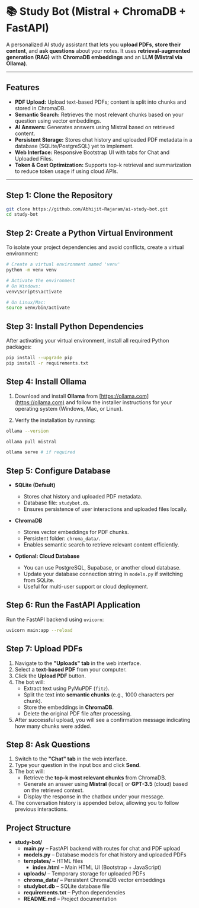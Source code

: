 # 📚 Study Bot (Mistral + ChromaDB + FastAPI)

A personalized AI study assistant that lets you **upload PDFs**, **store their content**, and **ask questions** about your notes. It uses **retrieval-augmented generation (RAG)** with **ChromaDB embeddings** and an **LLM (Mistral via Ollama)**.

---

## Features

- **PDF Upload:** Upload text-based PDFs; content is split into chunks and stored in ChromaDB.
- **Semantic Search:** Retrieves the most relevant chunks based on your question using vector embeddings.
- **AI Answers:** Generates answers using Mistral based on retrieved content.
- **Persistent Storage:** Stores chat history and uploaded PDF metadata in a database (SQLite/PostgreSQL) yet to implement.
- **Web Interface:** Responsive Bootstrap UI with tabs for Chat and Uploaded Files.
- **Token & Cost Optimization:** Supports top-k retrieval and summarization to reduce token usage if using cloud APIs.

---

## Step 1: Clone the Repository

```bash
git clone https://github.com/Abhijit-Rajaram/ai-study-bot.git
cd study-bot
```
## Step 2: Create a Python Virtual Environment

To isolate your project dependencies and avoid conflicts, create a virtual environment:

```bash
# Create a virtual environment named 'venv'
python -m venv venv

# Activate the environment
# On Windows:
venv\Scripts\activate

# On Linux/Mac:
source venv/bin/activate
```

## Step 3: Install Python Dependencies

After activating your virtual environment, install all required Python packages:

```bash
pip install --upgrade pip
pip install -r requirements.txt
```

## Step 4: Install Ollama

1. Download and install **Ollama** from [https://ollama.com](https://ollama.com) and follow the installer instructions for your operating system (Windows, Mac, or Linux).

2. Verify the installation by running:

```bash
ollama --version

ollama pull mistral

ollama serve # if required
```

## Step 5: Configure Database

- **SQLite (Default)**
  - Stores chat history and uploaded PDF metadata.
  - Database file: `studybot.db`.
  - Ensures persistence of user interactions and uploaded files locally.

- **ChromaDB**
  - Stores vector embeddings for PDF chunks.
  - Persistent folder: `chroma_data/`.
  - Enables semantic search to retrieve relevant content efficiently.

- **Optional: Cloud Database**
  - You can use PostgreSQL, Supabase, or another cloud database.
  - Update your database connection string in `models.py` if switching from SQLite.
  - Useful for multi-user support or cloud deployment.

## Step 6: Run the FastAPI Application

Run the FastAPI backend using `uvicorn`:

```bash
uvicorn main:app --reload
```

## Step 7: Upload PDFs

1. Navigate to the **"Uploads" tab** in the web interface.
2. Select a **text-based PDF** from your computer.
3. Click the **Upload PDF** button.
4. The bot will:
   - Extract text using PyMuPDF (`fitz`).
   - Split the text into **semantic chunks** (e.g., 1000 characters per chunk).
   - Store the embeddings in **ChromaDB**.
   - Delete the original PDF file after processing.
5. After successful upload, you will see a confirmation message indicating how many chunks were added.

## Step 8: Ask Questions

1. Switch to the **"Chat" tab** in the web interface.
2. Type your question in the input box and click **Send**.
3. The bot will:
   - Retrieve the **top-k most relevant chunks** from ChromaDB.
   - Generate an answer using **Mistral** (local) or **GPT-3.5** (cloud) based on the retrieved context.
   - Display the response in the chatbox under your message.
4. The conversation history is appended below, allowing you to follow previous interactions.


## Project Structure

- **study-bot/**  
  - **main.py** – FastAPI backend with routes for chat and PDF upload  
  - **models.py** – Database models for chat history and uploaded PDFs  
  - **templates/** – HTML files  
    - **index.html** – Main HTML UI (Bootstrap + JavaScript)  
  - **uploads/** – Temporary storage for uploaded PDFs  
  - **chroma_data/** – Persistent ChromaDB vector embeddings  
  - **studybot.db** – SQLite database file  
  - **requirements.txt** – Python dependencies  
  - **README.md** – Project documentation
